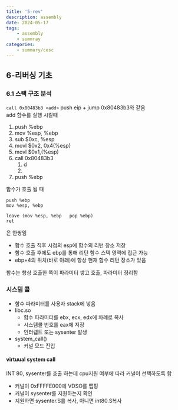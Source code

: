 ```yaml
---
title: '5-rev'
description: assembly
date: 2024-05-17
tags: 
    - assembly
    - summray
categories:
    - summary/cesc
---
```


## 6-리버싱 기초

### 6.1 스택 구조 분석

``` call 0x80483b3 <add> ```
push eip + jump 0x80483b3와 같음\
add 함수를 실행 시킬때

1. push %ebp
2. mov %esp, %ebp
3. sub $0xc, %esp
4. movl $0x2, 0x4(%esp)
5. movl $0x1,(%esp)
6. call 0x80483b3
   1. d
   2. 
7. push %ebp

함수가 호출 될 때
```
push %ebp
mov %esp, %ebp

leave (mov %esp, %ebp	pop %ebp)
ret
```
은 한쌍임 

- 함수 호출 직후 시점의 esp에 함수의 리턴 장소 저장
- 함수 호출 후에도 ebp를 통해 리턴 함수 스택 영역에 접근 가능
- ebp+4의 위치(바로 아래)에 항상 현재 함수 리턴 장소가 있음

함수는 항상 호출한 쪽이 파라미터 쌓고 호출, 파라미터 정리함

### 시스템 콜

- 함수 파라미터를 사용자 stack에 넣음
- libc.so
  - 함수 파라미터를 ebx, ecx, edx에 차례로 복사
  - 시스템콜 번호를 eax에 저장
  - 인터렙트 또는 sysenter 발생
- system_call()
  - 커널 모드 진입


#### virtuual system call

INT 80, sysenter를 호출 하는데 cpu지원 여부에 따라 커널이 선택하도록 함

- 커널이 0xFFFFE000에 VDSO를 맵핑
- 커널이 sysenter를 지원하는지 확인
- 지원하면 sysenter.S를 복사, 아니면 int80.S복사